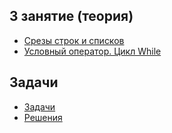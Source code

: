 ## 3 занятие (теория)
* [Срезы строк и списков](https://github.com/rogovich/2020_CPK_Python_for_Data_Analysis-3/blob/master/03_If_Else_While/2020_CPK_3_1_Slices.ipynb)
* [Условный оператор. Цикл While](https://github.com/rogovich/2020_CPK_Python_for_Data_Analysis-3/blob/master/03_If_Else_While/2020_CPK_3_2_If_Else.ipynb)

## Задачи
* [Задачи](https://github.com/rogovich/2020_CPK_Python_for_Data_Analysis-3/blob/master/03_If_Else_While/2020_CPK_3_0_Problems.ipynb)
* [Решения](https://github.com/rogovich/2020_CPK_Python_for_Data_Analysis-3/blob/master/03_If_Else_While/2020_CPK_3_0_Problems_Solution.ipynb)
